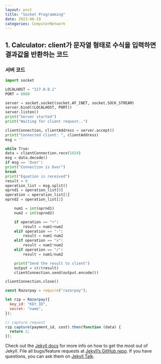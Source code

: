 ```yaml
---
layout: post
title: "Socket Programming"
date: 2023-06-19
categories: ComputerNetwork
---
```


## 1. Calculator: client가 문자열 형태로 수식을 입력하면 결과값을 반환하는 코드

### 서버 코드

```python
import socket

LOCALHOST = "127.0.0.1"
PORT = 8080

server = socket.socket(socket.AF_INET, socket.SOCK_STREAM)
server.bind((LOCALHOST, PORT))
server.listen()
print("Server started")
print("Waiting for client request..")

clientConnection, clientAddress = server.accept()
print("Connected client: ", clientAddress)
msg = ''

while True:
data = clientConnection.recv(1024)
msg = data.decode()
if msg == 'Over':
print("Connection is Over")
break
print("Equation is received")
result = 0
operation_list = msg.split()
oprnd1 = operation_list[0]
operation = operation_list[1]
oprnd2 = operation_list[2]

    num1 = int(oprnd1)
    num2 = int(oprnd2)

    if operation == "+":
        result = num1+num2
    elif operation == "-":
        result = num1-num2
    elif operation == "x":
        result = num1*num2
    elif operation == "/":
        result = num1/num2

    print("Send the result to client")
    output = str(result)
    clientConnection.send(output.encode())

clientConnection.close()
```

```javascript
const Razorpay = require("razorpay");

let rzp = Razorpay({
  key_id: "KEY_ID",
  secret: "name",
});

// capture request
rzp.capture(payment_id, cost).then(function (data) {
  return 2;
});
```

Check out the [Jekyll docs][jekyll-docs] for more info on how to get the most out of Jekyll. File all bugs/feature requests at [Jekyll’s GitHub repo][jekyll-gh]. If you have questions, you can ask them on [Jekyll Talk][jekyll-talk].

[jekyll-docs]: https://jekyllrb.com/docs/home
[jekyll-gh]: https://github.com/jekyll/jekyll
[jekyll-talk]: https://talk.jekyllrb.com/
